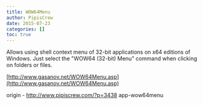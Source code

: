 ```yaml
---
title: WOW64Menu
author: PipisCrew
date: 2015-07-23
categories: []
toc: true
---
```


Allows using shell context menu of 32-bit applications on x64 editions of Windows. Just select the "WOW64 (32-bit) Menu" command when clicking on folders or files.

[http://www.gasanov.net/WOW64Menu.asp](http://www.gasanov.net/WOW64Menu.asp)

origin - http://www.pipiscrew.com/?p=3438 app-wow64menu